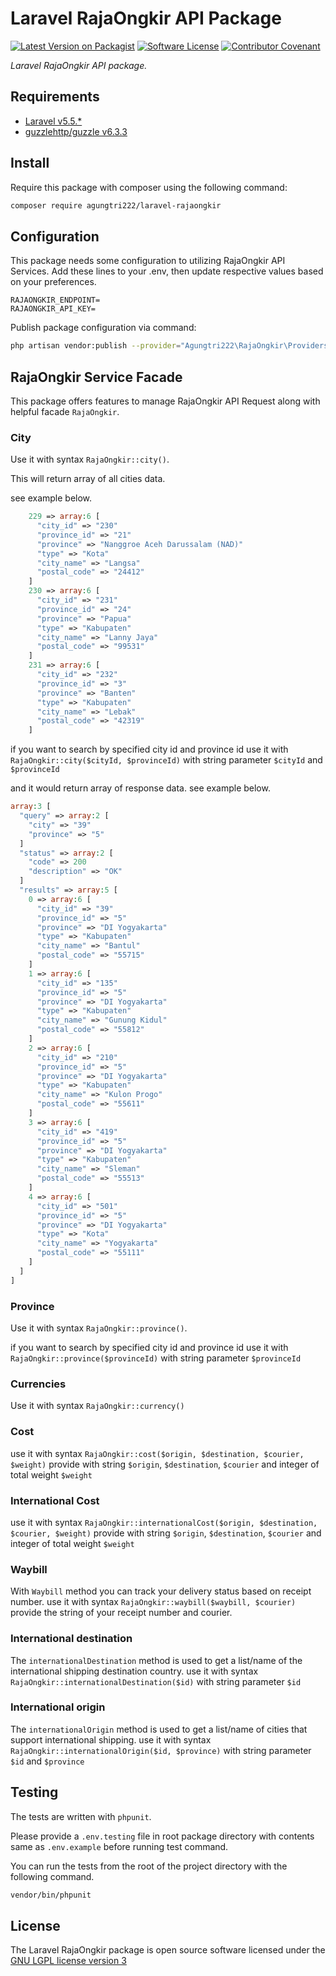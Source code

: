 # Laravel RajaOngkir API Package

[![Latest Version on Packagist][ico-version]][link-packagist]
[![Software License][ico-license]](LICENSE.md)
[![Contributor Covenant][ico-code-of-conduct]](CODE_OF_CONDUCT.md)

_Laravel RajaOngkir API package._

## Requirements

- [Laravel v5.5.\*](https://laravel.com)
- [guzzlehttp/guzzle v6.3.3](http://docs.guzzlephp.org/)

## Install

Require this package with composer using the following command:

```bash
composer require agungtri222/laravel-rajaongkir
```

## Configuration

This package needs some configuration to utilizing RajaOngkir API Services. Add these lines to your .env, then update respective values
based on your preferences.

```dotenv
RAJAONGKIR_ENDPOINT=
RAJAONGKIR_API_KEY=
```

Publish package configuration via command:

```bash
php artisan vendor:publish --provider="Agungtri222\RajaOngkir\Providers\RajaOngkirServiceProvider" --tag=config
```

## RajaOngkir Service Facade

This package offers features to manage RajaOngkir API Request
along with helpful facade `RajaOngkir`.

### City

Use it with syntax `RajaOngkir::city()`.

This will return array of all cities data.

see example below.

```php
    229 => array:6 [
      "city_id" => "230"
      "province_id" => "21"
      "province" => "Nanggroe Aceh Darussalam (NAD)"
      "type" => "Kota"
      "city_name" => "Langsa"
      "postal_code" => "24412"
    ]
    230 => array:6 [
      "city_id" => "231"
      "province_id" => "24"
      "province" => "Papua"
      "type" => "Kabupaten"
      "city_name" => "Lanny Jaya"
      "postal_code" => "99531"
    ]
    231 => array:6 [
      "city_id" => "232"
      "province_id" => "3"
      "province" => "Banten"
      "type" => "Kabupaten"
      "city_name" => "Lebak"
      "postal_code" => "42319"
    ]
```

if you want to search by specified city id and province id use it with `RajaOngkir::city($cityId, $provinceId)` with string parameter `$cityId` and `$provinceId`

and it would return array of response data. see example below.

```php
array:3 [
  "query" => array:2 [
    "city" => "39"
    "province" => "5"
  ]
  "status" => array:2 [
    "code" => 200
    "description" => "OK"
  ]
  "results" => array:5 [
    0 => array:6 [
      "city_id" => "39"
      "province_id" => "5"
      "province" => "DI Yogyakarta"
      "type" => "Kabupaten"
      "city_name" => "Bantul"
      "postal_code" => "55715"
    ]
    1 => array:6 [
      "city_id" => "135"
      "province_id" => "5"
      "province" => "DI Yogyakarta"
      "type" => "Kabupaten"
      "city_name" => "Gunung Kidul"
      "postal_code" => "55812"
    ]
    2 => array:6 [
      "city_id" => "210"
      "province_id" => "5"
      "province" => "DI Yogyakarta"
      "type" => "Kabupaten"
      "city_name" => "Kulon Progo"
      "postal_code" => "55611"
    ]
    3 => array:6 [
      "city_id" => "419"
      "province_id" => "5"
      "province" => "DI Yogyakarta"
      "type" => "Kabupaten"
      "city_name" => "Sleman"
      "postal_code" => "55513"
    ]
    4 => array:6 [
      "city_id" => "501"
      "province_id" => "5"
      "province" => "DI Yogyakarta"
      "type" => "Kota"
      "city_name" => "Yogyakarta"
      "postal_code" => "55111"
    ]
  ]
]
```

### Province

Use it with syntax `RajaOngkir::province()`.

if you want to search by specified city id and province id use it with `RajaOngkir::province($provinceId)` with string parameter `$provinceId`

### Currencies

Use it with syntax `RajaOngkir::currency()`

### Cost

use it with syntax `RajaOngkir::cost($origin, $destination, $courier, $weight)` provide with string `$origin`, `$destination`, `$courier` and integer of total weight `$weight`

### International Cost

use it with syntax `RajaOngkir::internationalCost($origin, $destination, $courier, $weight)` provide with string `$origin`, `$destination`, `$courier` and integer of total weight `$weight`

### Waybill

With `Waybill` method you can track your delivery status based on receipt number.
use it with syntax `RajaOngkir::waybill($waybill, $courier)` provide the string of your receipt number and courier.

### International destination

The `internationalDestination` method is used to get a list/name of the international shipping destination country.
use it with syntax `RajaOngkir::internationalDestination($id)` with string parameter `$id`

### International origin

The `internationalOrigin` method is used to get a list/name of cities that support international shipping.
use it with syntax `RajaOngkir::internationalOrigin($id, $province)` with string parameter `$id` and `$province`

## Testing

The tests are written with `phpunit`.

Please provide a `.env.testing` file in root package directory with contents
same as `.env.example` before running test command.

You can run the tests from the root of the project directory with the following command.

```bash
vendor/bin/phpunit
```

## License

The Laravel RajaOngkir package is open source software licensed under the
[GNU LGPL license version 3](https://opensource.org/licenses/LGPL-3.0)

[ico-version]: https://img.shields.io/packagist/v/agungtri222/laravel-rajaongkir.svg?style=flat-square
[ico-license]: https://img.shields.io/packagist/l/agungtri222/laravel-rajaongkir.svg?style=flat-square
[ico-code-of-conduct]: https://img.shields.io/badge/Contributor%20Covenant-v1.4%20adopted-ff69b4.svg
[link-packagist]: https://packagist.org/packages/agungtri222/laravel-rajaongkir
